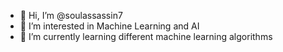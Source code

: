 - 👋 Hi, I’m @soulassassin7
- 👀 I’m interested in Machine Learning and AI
- 🌱 I’m currently learning different machine learning algorithms


<!---
soulassassin7/soulassassin7 is a ✨ special ✨ repository because its `README.md` (this file) appears on your GitHub profile.
You can click the Preview link to take a look at your changes.
--->

